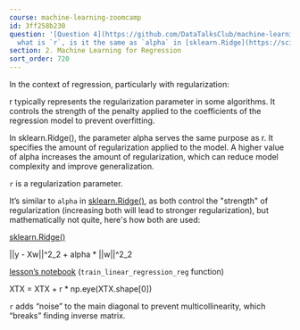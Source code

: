 ```yaml
---
course: machine-learning-zoomcamp
id: 3ff258b230
question: '[Question 4](https://github.com/DataTalksClub/machine-learning-zoomcamp/blob/master/cohorts/2023/02-regression/homework.md#question-4):
  what is `r`, is it the same as `alpha` in [sklearn.Ridge](https://scikit-learn.org/stable/modules/generated/sklearn.linear_model.Ridge.html)[()](https://scikit-learn.org/stable/modules/generated/sklearn.linear_model.Ridge.html)?'
section: 2. Machine Learning for Regression
sort_order: 720
---
```


In the context of regression, particularly with regularization:

r typically represents the regularization parameter in some algorithms. It controls the strength of the penalty applied to the coefficients of the regression model to prevent overfitting.

In sklearn.Ridge(), the parameter alpha serves the same purpose as r. It specifies the amount of regularization applied to the model. A higher value of alpha increases the amount of regularization, which can reduce model complexity and improve generalization.

`r` is a regularization parameter.

It’s similar to `alpha` in [sklearn.Ridge()](https://scikit-learn.org/stable/modules/generated/sklearn.linear_model.Ridge.html), as both control the "strength" of regularization (increasing both will lead to stronger regularization), but mathematically not quite, here's how both are used:

[sklearn.Ridge()](https://scikit-learn.org/stable/modules/generated/sklearn.linear_model.Ridge.html)

||y - Xw||^2_2 + alpha * ||w||^2_2

[lesson’s notebook](https://github.com/DataTalksClub/machine-learning-zoomcamp/blob/master/02-regression/notebook.ipynb) (`train_linear_regression_reg` function)

XTX = XTX + r * np.eye(XTX.shape[0])

`r` adds “noise” to the main diagonal to prevent multicollinearity, which “breaks” finding inverse matrix.


